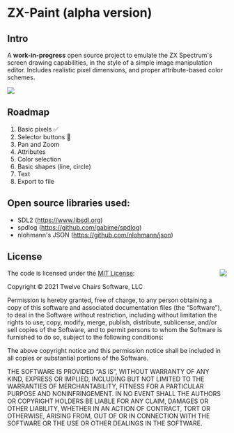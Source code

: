 # ZX-Paint (alpha version)


## Intro
A **work-in-progress** open source project to emulate the ZX Spectrum's screen drawing capabilities, in the style of a simple image manipulation editor. Includes realistic pixel dimensions, and proper attribute-based color schemes.

![](https://github.com/twelvechairssoftware/zxpaint/raw/master/zxpaint.png)

## Roadmap
 1. Basic pixels ✅
 2. Selector buttons 🚧
 3. Pan and Zoom
 4. Attributes
 5. Color selection
 6. Basic shapes (line, circle)
 7. Text
 8. Export to file

## Open source libraries used:
 - SDL2 (https://www.libsdl.org)
 - spdlog (https://github.com/gabime/spdlog)
 - nlohmann's JSON (https://github.com/nlohmann/json)


## License

<img align="right" src="http://opensource.org/trademarks/opensource/OSI-Approved-License-100x137.png">

The code is licensed under the [MIT License](http://opensource.org/licenses/MIT):

Copyright &copy; 2021 Twelve Chairs Software, LLC

Permission is hereby granted, free of charge, to any person obtaining a copy of this software and associated documentation files (the “Software”), to deal in the Software without restriction, including without limitation the rights to use, copy, modify, merge, publish, distribute, sublicense, and/or sell copies of the Software, and to permit persons to whom the Software is furnished to do so, subject to the following conditions:

The above copyright notice and this permission notice shall be included in all copies or substantial portions of the Software.

THE SOFTWARE IS PROVIDED “AS IS”, WITHOUT WARRANTY OF ANY KIND, EXPRESS OR IMPLIED, INCLUDING BUT NOT LIMITED TO THE WARRANTIES OF MERCHANTABILITY, FITNESS FOR A PARTICULAR PURPOSE AND NONINFRINGEMENT. IN NO EVENT SHALL THE AUTHORS OR COPYRIGHT HOLDERS BE LIABLE FOR ANY CLAIM, DAMAGES OR OTHER LIABILITY, WHETHER IN AN ACTION OF CONTRACT, TORT OR OTHERWISE, ARISING FROM, OUT OF OR IN CONNECTION WITH THE SOFTWARE OR THE USE OR OTHER DEALINGS IN THE SOFTWARE.